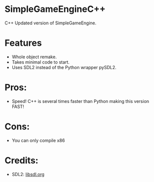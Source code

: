 # SimpleGameEngineC++

C++ Updated version of SimpleGameEngine.

# Features

- Whole object remake.
- Takes minimal code to start.
- Uses SDL2 instead of the Python wrapper pySDL2.

# Pros:

- Speed! C++ is several times faster than Python making this version FAST!

# Cons:

- You can only compile x86

# Credits:

- SDL2: [libsdl.org](https://libsdl.org/)
